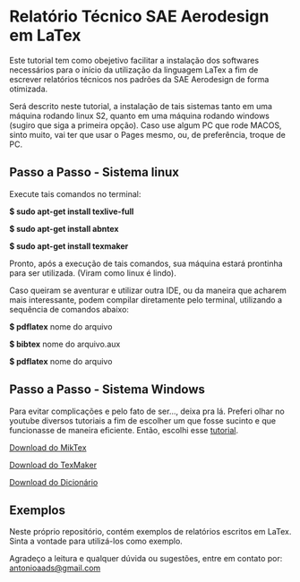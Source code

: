 # Relatório Técnico SAE Aerodesign em LaTex

Este tutorial tem como obejetivo facilitar a instalação dos softwares necessários para o início da utilização da linguagem LaTex a fim de escrever relatórios técnicos nos padrões da SAE Aerodesign de forma otimizada.

Será descrito neste tutorial, a instalação de tais sistemas tanto em uma máquina rodando linux S2, quanto em uma máquina rodando windows (sugiro que siga a primeira opção). Caso use algum PC que rode MACOS, sinto muito, vai ter que usar o Pages mesmo, ou, de preferência, troque de PC.

## Passo a Passo - Sistema linux 

Execute tais comandos no terminal:

**$ sudo apt-get install texlive-full**

**$ sudo apt-get install abntex**

**$ sudo apt-get install texmaker**

Pronto, após a execução de tais comandos, sua máquina estará prontinha para ser utilizada. (Viram como linux é lindo).

Caso queiram se aventurar e utilizar outra IDE, ou da maneira que acharem mais interessante, podem compilar diretamente pelo terminal, utilizando a sequência de comandos abaixo:

**$ pdflatex** nome do arquivo 

**$ bibtex** nome do arquivo.aux

**$ pdflatex** nome do arquivo

## Passo a Passo - Sistema Windows 

Para evitar complicações e pelo fato de ser..., deixa pra lá. Preferi olhar no youtube diversos tutoriais a fim de escolher um que fosse sucinto e que funcionasse de maneira eficiente. Então, escolhi esse [tutorial](https://www.youtube.com/watch?v=4udFXbqtayE).

[Download do MikTex](http://miktex.org/download)

[Download do TexMaker](http://www.xm1math.net/texmaker/download.html)

[Download do Dicionário](https://drive.google.com/file/d/0B7AzlvIk-DAYcEVNaHNMeTNQNUU/view)

## Exemplos

Neste próprio repositório, contém exemplos de relatórios escritos em LaTex. Sinta a vontade para utilizá-los como exemplo.

Agradeço a leitura e qualquer dúvida ou sugestões, entre em contato por:
antonioaads@gmail.com

